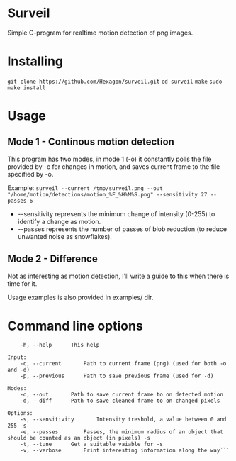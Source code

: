 Surveil
=======

Simple C-program for realtime motion detection of png images.


Installing
=======
```git clone https://github.com/Hexagon/surveil.git```
```cd surveil```
```make```
```sudo make install```


Usage
=======

Mode 1 - Continous motion detection
---
This program has two modes, in mode 1 (-o) it constantly polls the file provided by -c for changes in motion, and saves current frame to the file specified by -o.

Example:
```surveil --current /tmp/surveil.png --out "/home/motion/detections/motion_%F_%H%M%S.png" --sensitivity 27 --passes 6```

 * --sensitivity represents the minimum change of intensity (0-255) to identify a change as motion.
 * --passes represents the number of passes of blob reduction (to reduce unwanted noise as snowflakes).

Mode 2 - Difference
---
Not as interesting as motion detection, I'll write a guide to this when there is time for it.


Usage examples is also provided in examples/ dir.

Command line options
=======

```
	-h, --help		This help

Input:
	-c, --current		Path to current frame (png) (used for both -o and -d)
	-p, --previous		Path to save previous frame (used for -d)

Modes:
	-o, --out		Path to save current frame to on detected motion
	-d, --diff		Path to save cleaned frame to on changed pixels

Options:
	-s, --sensitivity		Intensity treshold, a value between 0 and 255 -s
	-e, --passes		Passes, the minimum radius of an object that should be counted as an object (in pixels) -s
	-t, --tune		Get a suitable vaiable for -s
	-v, --verbose		Print interesting information along the way```
